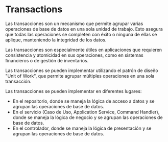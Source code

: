 # Transactions

Las transacciones son un mecanismo que permite agrupar varias operaciones de base de datos en una sola unidad de trabajo. 
Esto asegura que todas las operaciones se completen con éxito o ninguna de ellas se aplique, manteniendo la integridad de los datos.

Las transacciones son especialmente útiles en aplicaciones que requieren consistencia y atomicidad en sus operaciones, como en sistemas financieros o de gestión de inventarios.

Las transacciones se pueden implementar utilizando el patrón de diseño "Unit of Work", que permite agrupar múltiples operaciones en una sola transacción.

Las transacciones se pueden implementar en diferentes lugares:
- En el repositorio, donde se maneja la lógica de acceso a datos y se agrupan las operaciones de base de datos.
- En el servicio (Caso de Uso, Application Service, Command Handler), donde se maneja la lógica de negocio y se agrupan las operaciones de base de datos.
- En el controlador, donde se maneja la lógica de presentación y se agrupan las operaciones de base de datos.
